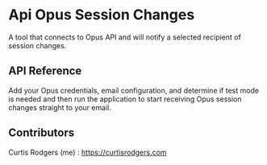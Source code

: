 # Api Opus Session Changes
A tool that connects to Opus API and will notify a selected recipient of session changes.

## API Reference

Add your Opus credentials, email configuration, and determine if test mode is needed and then run the application to start receiving Opus session changes straight to your email.


## Contributors


Curtis Rodgers (me) : https://curtisrodgers.com

